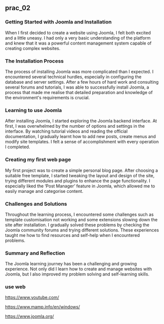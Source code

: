 ## prac_02

### Getting Started with Joomla and Installation

When I first decided to create a website using Joomla, I felt both excited and a little uneasy. I had only a very basic understanding of the platform and knew that it was a powerful content management system capable of creating complex websites.

### The Installation Process

The process of installing Joomla was more complicated than I expected. I encountered several technical hurdles, especially in configuring the database and server settings. After a few hours of hard work and consulting several forums and tutorials, I was able to successfully install Joomla, a process that made me realise that detailed preparation and knowledge of the environment's requirements is crucial.

### Learning to use Joomla

After installing Joomla, I started exploring the Joomla backend interface. At first, I was overwhelmed by the number of options and settings in the interface. By watching tutorial videos and reading the official documentation, I gradually learnt how to add new posts, create menus and modify site templates. I felt a sense of accomplishment with every operation I completed.

### Creating my first web page

My first project was to create a simple personal blog page. After choosing a suitable free template, I started tweaking the layout and design of the site, trying different modules and plugins to enhance the page functionality. I especially liked the ‘Post Manager’ feature in Joomla, which allowed me to easily manage and categorise content.

### Challenges and Solutions

Throughout the learning process, I encountered some challenges such as template customisation not working and some extensions slowing down the site after installation. I gradually solved these problems by checking the Joomla community forums and trying different solutions. These experiences taught me how to find resources and self-help when I encountered problems.

### Summary and Reflection

The Joomla learning journey has been a challenging and growing experience. Not only did I learn how to create and manage websites with Joomla, but I also improved my problem solving and self-learning skills.

### use web

https://www.youtube.com/

https://www.mamp.info/en/windows/

https://www.joomla.org/